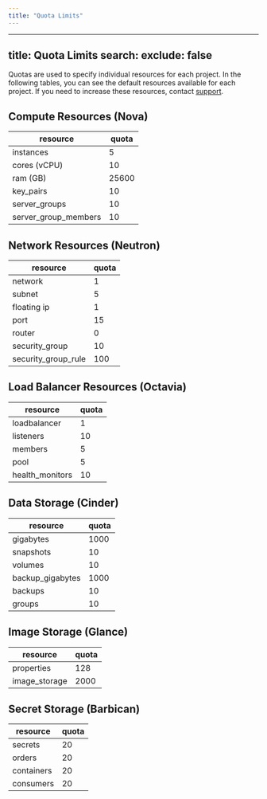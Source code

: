 ```yaml
---
title: "Quota Limits"
---
```

---

title: Quota Limits
search:
  exclude: false
---
Quotas are used to specify individual resources for each project. In the following tables, you can see the default resources available for each project. If you need to increase these resources, contact [support](./get-support.md).

## Compute Resources (Nova)

| resource             | quota |
|----------------------|-------|
| instances            | 5     |
| cores (vCPU)         | 10    |
| ram (GB)             | 25600 |
| key_pairs            | 10    |
| server_groups        | 10    |
| server_group_members | 10    |

## Network Resources (Neutron)

| resource            | quota |
|---------------------|-------|
| network             | 1     |
| subnet              | 5     |
| floating ip         | 1     |
| port                | 15    |
| router              | 0     |
| security_group      | 10    |
| security_group_rule | 100   |

## Load Balancer Resources (Octavia)

| resource        | quota |
|-----------------|-------|
| loadbalancer    | 1     |
| listeners       | 10    |
| members         | 5     |
| pool            | 5     |
| health_monitors | 10    |

## Data Storage (Cinder)

| resource             | quota     |
|----------------------|-----------|
| gigabytes            | 1000      |
| snapshots            | 10        |
| volumes              | 10        |
| backup_gigabytes     | 1000      |
| backups              | 10        |
| groups               | 10        |

## Image Storage (Glance)

| resource      | quota |
|---------------|-------|
| properties    | 128   |
| image_storage | 2000  |

## Secret Storage (Barbican)

| resource    | quota |
|-------------|-------|
| secrets     | 20    |
| orders      | 20    |
| containers  | 20    |
| consumers   | 20    |
